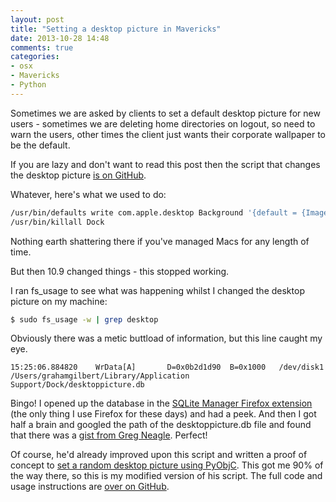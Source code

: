 ```yaml
---
layout: post
title: "Setting a desktop picture in Mavericks"
date: 2013-10-28 14:48
comments: true
categories: 
- osx
- Mavericks
- Python
---
```

Sometimes we are asked by clients to set a default desktop picture for new users - sometimes we are deleting home directories on logout, so need to warn the users, other times the client just wants their corporate wallpaper to be the default.

If you are lazy and don't want to read this post then the script that changes the desktop picture [is on GitHub](https://github.com/grahamgilbert/macscripts/tree/master/set_desktops).

Whatever, here's what we used to do:

``` bash
/usr/bin/defaults write com.apple.desktop Background '{default = {ImageFilePath = "/Library/Desktop Pictures/Black & White/Lightning.jpg"; };}'
/usr/bin/killall Dock
```

Nothing earth shattering there if you've managed Macs for any length of time.

But then 10.9 changed things - this stopped working. 

I ran fs_usage to see what was happening whilst I changed the desktop picture on my machine:

``` bash
$ sudo fs_usage -w | grep desktop
```

Obviously there was a metic buttload of information, but this line caught my eye.

```
15:25:06.884820    WrData[A]       D=0x0b2d1d90  B=0x1000   /dev/disk1  /Users/grahamgilbert/Library/Application Support/Dock/desktoppicture.db
```

Bingo! I opened up the database in the [SQLite Manager Firefox extension](https://addons.mozilla.org/en-US/firefox/addon/sqlite-manager/) (the only thing I use Firefox for these days) and had a peek. And then I got half a brain and googled the path of the desktoppicture.db file and found that there was a [gist from Greg Neagle](https://gist.github.com/gregneagle/6225747). Perfect!

Of course, he'd already improved upon this script and written a proof of concept to [set a random desktop picture using PyObjC](https://gist.github.com/gregneagle/6957826). This got me 90% of the way there, so this is my modified version of his script. The full code and usage instructions are [over on GitHub](https://github.com/grahamgilbert/macscripts/tree/master/set_desktops).